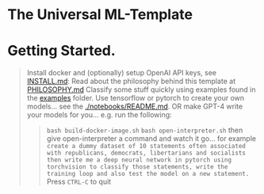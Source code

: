 # The Universal ML-Template

# Getting Started.
> Install docker and (optionally) setup OpenAI API keys, see [INSTALL.md](./INSTALL.md):
> Read about the philosophy behind this template at [PHILOSOPHY.md](./PHILOSOPHY.md)
> Classify some stuff quickly using examples found in the [examples](./examples/) folder.
> Use tensorflow or pytorch to create your own models... see the [./notebooks/README.md](./notebooks/README.md).
> OR make GPT-4 write your models for you... e.g. run the following:
>> ```bash build-docker-image.sh```
>> ```bash open-interpreter.sh```
>> then give open-interpreter a command and watch it go... for example ```create a dummy dataset of 10 statements often associated with republicans, democrats, libertarians and socialists then write me a deep neural network in pytorch using torchvision to classify those statements, write the training loop and also test the model on a new statement.```
>> Press ```CTRL-C``` to quit
